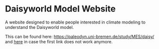# Daisyworld Model Website

A website designed to enable people interested in climate modeling to understand the Daisyworld model.

This can be found here: https://paleodyn.uni-bremen.de/study/MES/daisy/
and <a href="https://b-schwertfeger.de/projects/daisyworld/index.html" target="_blank" >here</a> in case the first link does not work anymore.
